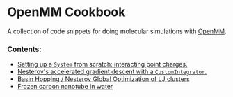 # OpenMM Cookbook

A collection of code snippets for doing molecular simulations with [OpenMM](https://simtk.org/home/openmm).

### Contents:
- [Setting up a ``System`` from scratch: interacting point charges.](http://nbviewer.ipython.org/urls/raw.githubusercontent.com/rmcgibbo/openmm-cookbook/master/01-coulomb-particles.ipynb?create=1)
- [Nesterov's accelerated gradient descent with a `CustomIntegrator`.](http://nbviewer.ipython.org/urls/raw.githubusercontent.com/rmcgibbo/openmm-cookbook/master/02-nesterov-minimization.ipynb?create=1)
- [Basin Hopping / Nesterov Global Optimization of LJ clusters](http://nbviewer.ipython.org/urls/raw.githubusercontent.com/rmcgibbo/openmm-cookbook/master/03-basin-hopping.ipynb?create=1)
- [Frozen carbon nanotube in water](http://nbviewer.ipython.org/urls/raw.githubusercontent.com/rmcgibbo/openmm-cookbook/master/04-frozen-nanotube-water.ipynb?create=1)
